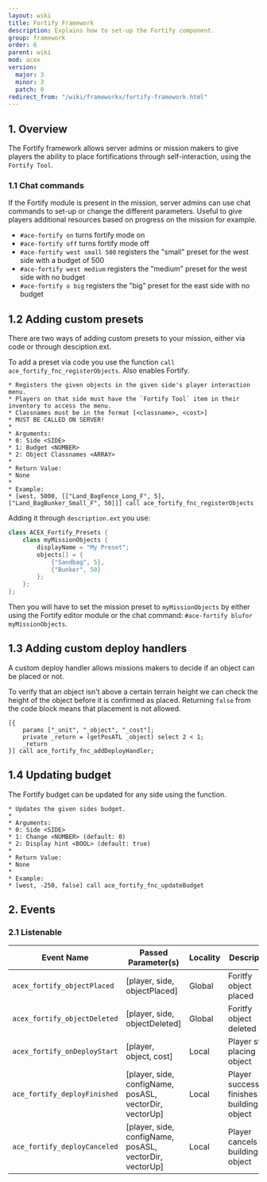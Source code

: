 ```yaml
---
layout: wiki
title: Fortify Framework
description: Explains how to set-up the Fortify component.
group: framework
order: 6
parent: wiki
mod: acex
version:
  major: 3
  minor: 3
  patch: 0
redirect_from: "/wiki/frameworkx/fortify-framework.html"
---
```


## 1. Overview

The Fortify framework allows server admins or mission makers to give players the ability to place fortifications through self-interaction, using the `Fortify Tool`.


### 1.1 Chat commands

If the Fortify module is present in the mission, server admins can use chat commands to set-up or change the different parameters. Useful to give players additional resources based on progress on the mission for example.

- `#ace-fortify on` turns fortify mode on
- `#ace-fortify off` turns fortify mode off
- `#ace-fortify west small 500` registers the "small" preset for the west side with a budget of 500
- `#ace-fortify west medium` registers the "medium" preset for the west side with no budget
- `#ace-fortify o big` registers the "big" preset for the east side with no budget

## 1.2 Adding custom presets

There are two ways of adding custom presets to your mission, either via code or through desciption.ext.

To add a preset via code you use the function `call ace_fortify_fnc_registerObjects`. Also enables Fortify.

```sqf
* Registers the given objects in the given side's player interaction menu.
* Players on that side must have the `Fortify Tool` item in their inventory to access the menu.
* Classnames must be in the format [<classname>, <cost>]
* MUST BE CALLED ON SERVER!
*
* Arguments:
* 0: Side <SIDE>
* 1: Budget <NUMBER>
* 2: Object Classnames <ARRAY>
*
* Return Value:
* None
*
* Example:
* [west, 5000, [["Land_BagFence_Long_F", 5], ["Land_BagBunker_Small_F", 50]]] call ace_fortify_fnc_registerObjects
```

Adding it through `description.ext` you use:

```cpp
class ACEX_Fortify_Presets {
    class myMissionObjects {
        displayName = "My Preset";
        objects[] = {
            {"Sandbag", 5},
            {"Bunker", 50}
        };
    };
};
 ```

Then you will have to set the mission preset to `myMissionObjects` by either using the Fortify editor module or the chat command: `#ace-fortify blufor myMissionObjects`.

## 1.3 Adding custom deploy handlers

A custom deploy handler allows missions makers to decide if an object can be placed or not.

To verify that an object isn't above a certain terrain height we can check the height of the object before it is confirmed as placed. Returning `false` from the code block means that placement is not allowed.

```sqf
[{
    params ["_unit", "_object", "_cost"];
    private _return = (getPosATL _object) select 2 < 1;
    _return
}] call ace_fortify_fnc_addDeployHandler;
```

## 1.4 Updating budget

The Fortify budget can be updated for any side using the function.

```sqf
* Updates the given sides budget.
*
* Arguments:
* 0: Side <SIDE>
* 1: Change <NUMBER> (default: 0)
* 2: Display hint <BOOL> (default: true)
*
* Return Value:
* None
*
* Example:
* [west, -250, false] call ace_fortify_fnc_updateBudget
```


## 2. Events

### 2.1 Listenable

Event Name | Passed Parameter(s) | Locality | Description
---------- | ----------- | ------------------- | --------
`acex_fortify_objectPlaced` | [player, side, objectPlaced] | Global | Foritfy object placed
`acex_fortify_objectDeleted` | [player, side, objectDeleted] | Global | Foritfy object deleted
`acex_fortify_onDeployStart` | [player, object, cost] | Local | Player starts placing object
`ace_fortify_deployFinished` | [player, side, configName, posASL, vectorDir, vectorUp] | Local | Player successfully finishes building object
`ace_fortify_deployCanceled` | [player, side, configName, posASL, vectorDir, vectorUp] | Local | Player cancels building object

